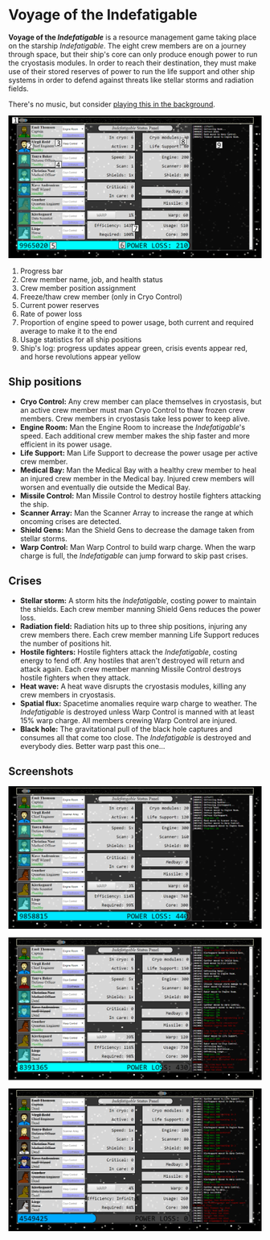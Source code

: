 # Voyage of the Indefatigable

**Voyage of the _Indefatigable_** is a resource management game taking place on the starship _Indefatigable_. The eight crew members are on a journey through space, but their ship's core can only produce enough power to run the cryostasis modules. In order to reach their destination, they must make use of their stored reserves of power to run the life support and other ship systems in order to defend against threats like stellar storms and radiation fields.

There's no music, but consider [playing this in the background](https://www.youtube.com/watch?v=0mHf0cKPU5g).

![numbers](screenshots/numbers.png)

1. Progress bar
2. Crew member name, job, and health status
3. Crew member position assignment
4. Freeze/thaw crew member (only in Cryo Control)
5. Current power reserves
6. Rate of power loss
7. Proportion of engine speed to power usage, both current and required average to make it to the end
8. Usage statistics for all ship positions
9. Ship's log: progress updates appear green, crisis events appear red, and horse revolutions appear yellow

## Ship positions
* **Cryo Control:** Any crew member can place themselves in cryostasis, but an active crew member must man Cryo Control to thaw frozen crew members. Crew members in cryostasis take less power to keep alive.
* **Engine Room:** Man the Engine Room to increase the _Indefatigable_'s speed. Each additional crew member makes the ship faster and more efficient in its power usage.
* **Life Support:** Man Life Support to decrease the power usage per active crew member.
* **Medical Bay:** Man the Medical Bay with a healthy crew member to heal an injured crew member in the Medical bay. Injured crew members will worsen and eventually die outside the Medical Bay.
* **Missile Control:** Man Missile Control to destroy hostile fighters attacking the ship.
* **Scanner Array:** Man the Scanner Array to increase the range at which oncoming crises are detected.
* **Shield Gens:** Man the Shield Gens to decrease the damage taken from stellar storms.
* **Warp Control:** Man Warp Control to build warp charge. When the warp charge is full, the _Indefatigable_ can jump forward to skip past crises.

## Crises

* **Stellar storm:** A storm hits the _Indefatigable_, costing power to maintain the shields. Each crew member manning Shield Gens reduces the power loss.
* **Radiation field:** Radiation hits up to three ship positions, injuring any crew members there. Each crew member manning Life Support reduces the number of positions hit.
* **Hostile fighters:** Hostile fighters attack the _Indefatigable_, costing energy to fend off. Any hostiles that aren't destroyed will return and attack again. Each crew member manning Missile Control destroys hostile fighters when they attack.
* **Heat wave:** A heat wave disrupts the cryostasis modules, killing any crew members in cryostasis.
* **Spatial flux:** Spacetime anomalies require warp charge to weather. The _Indefatigable_ is destroyed unless Warp Control is manned with at least 15% warp charge. All members crewing Warp Control are injured.
* **Black hole:** The gravitational pull of the black hole captures and consumes all that come too close. The _Indefatigable_ is destroyed and everybody dies. Better warp past this one...

## Screenshots
![example-screenshot1](screenshots/example-screenshot1.png)

![example-screenshot2](screenshots/example-screenshot2.png)

![example-screenshot3](screenshots/example-screenshot3.png)
